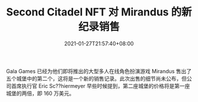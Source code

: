 ﻿---
title: "Second Citadel NFT 对 Mirandus 的新纪录销售"
date: 2021-01-27T21:57:40+08:00
lastmod: 2021-01-27T16:45:40+08:00
draft: false
authors: ["Lisa"]
description: "Gala Games 已经为他们即将推出的大型多人在线角色扮演游戏 Mirandus 售出了五个城堡中的第二个，这将是一个新的销售记录。此次出售的细节尚未公布，但公司首席执行官 Eric Sc??hiermeyer 早些时候提到，第二座城堡的价格将是第一座城堡的两倍，即 160 万美元。"
featuredImage: "new-record-sale-by-second-citadel-nft-for-mirandus.png"
tags: ["Virtual World","虚拟世界","Play to Earn"]
categories: ["news"]
news: ["虚拟世界"]
weight: 
lightgallery: true
pinned: false
recommend: false
recommend1: false
---

Gala Games 已经为他们即将推出的大型多人在线角色扮演游戏 Mirandus 售出了五个城堡中的第二个，这将是一个新的销售记录。此次出售的细节尚未公布，但公司首席执行官 Eric Sc??hiermeyer 早些时候提到，第二座城堡的价格将是第一座城堡的两倍，即 160 万美元。

<!--more-->

